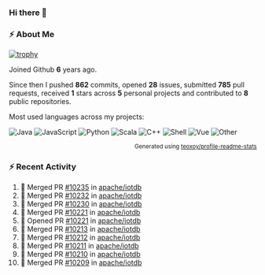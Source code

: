 ### Hi there 👋

### :zap: About Me

[![trophy](https://github-profile-trophy.vercel.app/?username=HTHou&theme=onedark)](https://github.com/ryo-ma/github-profile-trophy)
   
Joined Github **6** years ago.

Since then I pushed **862** commits, opened **28** issues, submitted **785** pull requests, received **1** stars across **5** personal projects and contributed to **8** public repositories.

Most used languages across my projects:

![Java](https://img.shields.io/static/v1?style=flat-square&label=%E2%A0%80&color=555&labelColor=%23b07219&message=Java%EF%B8%B194.4%25)
![JavaScript](https://img.shields.io/static/v1?style=flat-square&label=%E2%A0%80&color=555&labelColor=%23f1e05a&message=JavaScript%EF%B8%B11.4%25)
![Python](https://img.shields.io/static/v1?style=flat-square&label=%E2%A0%80&color=555&labelColor=%233572A5&message=Python%EF%B8%B10.7%25)
![Scala](https://img.shields.io/static/v1?style=flat-square&label=%E2%A0%80&color=555&labelColor=%23c22d40&message=Scala%EF%B8%B10.6%25)
![C++](https://img.shields.io/static/v1?style=flat-square&label=%E2%A0%80&color=555&labelColor=%23f34b7d&message=C%2B%2B%EF%B8%B10.6%25)
![Shell](https://img.shields.io/static/v1?style=flat-square&label=%E2%A0%80&color=555&labelColor=%2389e051&message=Shell%EF%B8%B10.4%25)
![Vue](https://img.shields.io/static/v1?style=flat-square&label=%E2%A0%80&color=555&labelColor=%2341b883&message=Vue%EF%B8%B10.3%25)
![Other](https://img.shields.io/static/v1?style=flat-square&label=%E2%A0%80&color=555&labelColor=%23ededed&message=Other%EF%B8%B11.2%25)

<p align="right"><sub>Generated using <a href="https://github.com/marketplace/actions/profile-readme-stats">teoxoy/profile-readme-stats</a></sub></p>


<!--![](https://github.com/HTHou/HTHou/blob/output/github-contribution-grid-snake.svg)-->

<!--![Haonan Hou's github stats](https://github-readme-stats.vercel.app/api?username=HTHou&count_private=true&show_icons=true&theme=onedark)-->

<!--![Haonan Hou's wakatime stats](https://github-readme-stats.vercel.app/api/wakatime?username=HTHou&layout=compact&theme=onedark)-->

<!--![Top Langs](https://github-readme-stats.vercel.app/api/top-langs/?username=HTHou&theme=onedark&layout=compact)-->

### :zap: Recent Activity
<!--START_SECTION:activity-->
1. 🎉 Merged PR [#10235](https://github.com/apache/iotdb/pull/10235) in [apache/iotdb](https://github.com/apache/iotdb)
2. 🎉 Merged PR [#10232](https://github.com/apache/iotdb/pull/10232) in [apache/iotdb](https://github.com/apache/iotdb)
3. 🎉 Merged PR [#10230](https://github.com/apache/iotdb/pull/10230) in [apache/iotdb](https://github.com/apache/iotdb)
4. 🎉 Merged PR [#10221](https://github.com/apache/iotdb/pull/10221) in [apache/iotdb](https://github.com/apache/iotdb)
5. 💪 Opened PR [#10221](https://github.com/apache/iotdb/pull/10221) in [apache/iotdb](https://github.com/apache/iotdb)
6. 🎉 Merged PR [#10213](https://github.com/apache/iotdb/pull/10213) in [apache/iotdb](https://github.com/apache/iotdb)
7. 🎉 Merged PR [#10212](https://github.com/apache/iotdb/pull/10212) in [apache/iotdb](https://github.com/apache/iotdb)
8. 🎉 Merged PR [#10211](https://github.com/apache/iotdb/pull/10211) in [apache/iotdb](https://github.com/apache/iotdb)
9. 🎉 Merged PR [#10210](https://github.com/apache/iotdb/pull/10210) in [apache/iotdb](https://github.com/apache/iotdb)
10. 🎉 Merged PR [#10209](https://github.com/apache/iotdb/pull/10209) in [apache/iotdb](https://github.com/apache/iotdb)
<!--END_SECTION:activity-->

<!--
**HTHou/HTHou** is a ✨ _special_ ✨ repository because its `README.md` (this file) appears on your GitHub profile.

Here are some ideas to get you started:

- 🔭 I’m currently working on ...
- 🌱 I’m currently learning ...
- 👯 I’m looking to collaborate on ...
- 🤔 I’m looking for help with ...
- 💬 Ask me about ...
- 📫 How to reach me: ...
- 😄 Pronouns: ...
- ⚡ Fun fact: ...
-->
